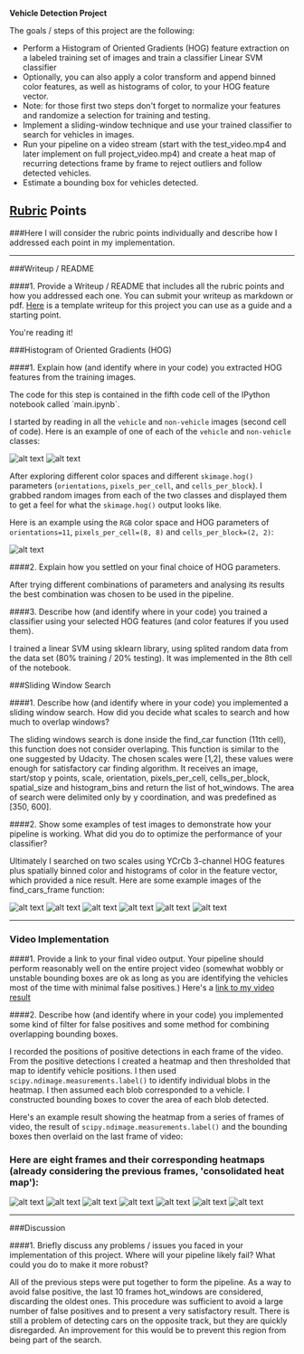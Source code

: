 
**Vehicle Detection Project**

The goals / steps of this project are the following:

* Perform a Histogram of Oriented Gradients (HOG) feature extraction on a labeled training set of images and train a classifier Linear SVM classifier
* Optionally, you can also apply a color transform and append binned color features, as well as histograms of color, to your HOG feature vector. 
* Note: for those first two steps don't forget to normalize your features and randomize a selection for training and testing.
* Implement a sliding-window technique and use your trained classifier to search for vehicles in images.
* Run your pipeline on a video stream (start with the test_video.mp4 and later implement on full project_video.mp4) and create a heat map of recurring detections frame by frame to reject outliers and follow detected vehicles.
* Estimate a bounding box for vehicles detected.

[//]: # (Image References)	
[image1]: ./output_images/car1.jpg
[image1b]: ./output_images/notcar1.jpg
[hog]: ./output_images/hog.jpg
[image3]: ./output_images/car_find0.jpg
[image3b]: ./output_images/car_find1.jpg
[image3c]: ./output_images/car_find2.jpg
[image3d]: ./output_images/car_find3.jpg
[image3e]: ./output_images/car_find4.jpg
[image3f]: ./output_images/car_find5.jpg
[image4]: ./output_images/detected3.jpg
[image4b]: ./output_images/detected4.jpg
[image4c]: ./output_images/detected5.jpg
[image4d]: ./output_images/detected6.jpg
[image4e]: ./output_images/detected7.jpg
[image4f]: ./output_images/detected8.jpg
[image4g]: ./output_images/detected9.jpg
[image4h]: ./output_images/detected10.jpg
[image5]: ./examples/bboxes_and_heat.png
[image6]: ./examples/labels_map.png
[image7]: ./examples/output_bboxes.png
[video1]: ./project_video.mp4

## [Rubric](https://review.udacity.com/#!/rubrics/513/view) Points
###Here I will consider the rubric points individually and describe how I addressed each point in my implementation.  

---
###Writeup / README

####1. Provide a Writeup / README that includes all the rubric points and how you addressed each one.  You can submit your writeup as markdown or pdf.  [Here](https://github.com/udacity/CarND-Vehicle-Detection/blob/master/writeup_template.md) is a template writeup for this project you can use as a guide and a starting point.  

You're reading it!

###Histogram of Oriented Gradients (HOG)

####1. Explain how (and identify where in your code) you extracted HOG features from the training images.

The code for this step is contained in the fifth code cell of the IPython notebook called ´main.ipynb´.  

I started by reading in all the `vehicle` and `non-vehicle` images (second cell of code).  Here is an example of one of each of the `vehicle` and `non-vehicle` classes:

![alt text][image1]
![alt text][image1b]

After exploring different color spaces and different `skimage.hog()` parameters (`orientations`, `pixels_per_cell`, and `cells_per_block`).  I grabbed random images from each of the two classes and displayed them to get a feel for what the `skimage.hog()` output looks like.

Here is an example using the `RGB` color space and HOG parameters of `orientations=11`, `pixels_per_cell=(8, 8)` and `cells_per_block=(2, 2)`:

![alt text][hog]

####2. Explain how you settled on your final choice of HOG parameters.

After trying different combinations of parameters and analysing its results the best combination was chosen to be used in the pipeline.

####3. Describe how (and identify where in your code) you trained a classifier using your selected HOG features (and color features if you used them).

I trained a linear SVM using sklearn library, using splited random data from the data set (80% training / 20% testing).
It was implemented in the 8th cell of the notebook.

###Sliding Window Search

####1. Describe how (and identify where in your code) you implemented a sliding window search.  How did you decide what scales to search and how much to overlap windows?

The sliding windows search is done inside the find_car function (11th cell), this function does not consider overlaping. This function is similar to the one suggested by Udacity.
The chosen scales were [1,2], these values were enough for satisfactory car finding algorithm. It receives an image, start/stop y points, scale, orientation, pixels_per_cell, cells_per_block, spatial_size and histogram_bins and return the list of hot_windows.
The area of search were delimited only by y coordination, and was predefined as [350, 600].

####2. Show some examples of test images to demonstrate how your pipeline is working.  What did you do to optimize the performance of your classifier?


Ultimately I searched on two scales using YCrCb 3-channel HOG features plus spatially binned color and histograms of color in the feature vector, which provided a nice result.  Here are some example images of the find_cars_frame function:

![alt text][image3]
![alt text][image3b]
![alt text][image3c]
![alt text][image3d]
![alt text][image3e]
![alt text][image3f]


---

### Video Implementation

####1. Provide a link to your final video output.  Your pipeline should perform reasonably well on the entire project video (somewhat wobbly or unstable bounding boxes are ok as long as you are identifying the vehicles most of the time with minimal false positives.)
Here's a [link to my video result](./output_10.mp4)


####2. Describe how (and identify where in your code) you implemented some kind of filter for false positives and some method for combining overlapping bounding boxes.

I recorded the positions of positive detections in each frame of the video.  From the positive detections I created a heatmap and then thresholded that map to identify vehicle positions.  I then used `scipy.ndimage.measurements.label()` to identify individual blobs in the heatmap.  I then assumed each blob corresponded to a vehicle.  I constructed bounding boxes to cover the area of each blob detected.  

Here's an example result showing the heatmap from a series of frames of video, the result of `scipy.ndimage.measurements.label()` and the bounding boxes then overlaid on the last frame of video:

### Here are eight frames and their corresponding heatmaps (already considering the previous frames, 'consolidated heat map'):

![alt text][image4]
![alt text][image4b]
![alt text][image4c]
![alt text][image4d]
![alt text][image4e]
![alt text][image4f]
![alt text][image4g]


---

###Discussion

####1. Briefly discuss any problems / issues you faced in your implementation of this project.  Where will your pipeline likely fail?  What could you do to make it more robust?

All of the previous steps were put together to form the pipeline. As a way to avoid false positive, the last 10 frames hot_windows are considered, discarding the oldest ones. 
This procedure was sufficient to avoid a large number of false positives and to present a very satisfactory result.
There is still a problem of detecting cars on the opposite track, but they are quickly disregarded. An improvement for this would be to prevent this region from being part of the search.